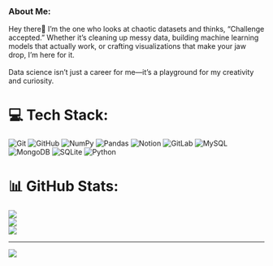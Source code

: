 ### About Me:
Hey there👋 
I’m the one who looks at chaotic datasets and thinks, “Challenge accepted.” Whether it’s cleaning up messy data, building machine learning models that actually work, or crafting visualizations that make your jaw drop, I’m here for it.<br><br>Data science isn’t just a career for me—it’s a playground for my creativity and curiosity.


# 💻 Tech Stack:
![Git](https://img.shields.io/badge/git-%23F05033.svg?style=for-the-badge&logo=git&logoColor=white) ![GitHub](https://img.shields.io/badge/github-%23121011.svg?style=for-the-badge&logo=github&logoColor=white) ![NumPy](https://img.shields.io/badge/numpy-%23013243.svg?style=for-the-badge&logo=numpy&logoColor=white) ![Pandas](https://img.shields.io/badge/pandas-%23150458.svg?style=for-the-badge&logo=pandas&logoColor=white) ![Notion](https://img.shields.io/badge/Notion-%23000000.svg?style=for-the-badge&logo=notion&logoColor=white) ![GitLab](https://img.shields.io/badge/gitlab-%23181717.svg?style=for-the-badge&logo=gitlab&logoColor=white) ![MySQL](https://img.shields.io/badge/mysql-4479A1.svg?style=for-the-badge&logo=mysql&logoColor=white) ![MongoDB](https://img.shields.io/badge/MongoDB-%234ea94b.svg?style=for-the-badge&logo=mongodb&logoColor=white) ![SQLite](https://img.shields.io/badge/sqlite-%2307405e.svg?style=for-the-badge&logo=sqlite&logoColor=white) ![Python](https://img.shields.io/badge/python-3670A0?style=for-the-badge&logo=python&logoColor=ffdd54)
# 📊 GitHub Stats:
![](https://github-readme-stats.vercel.app/api?username=rosedatahub&theme=dark&hide_border=false&include_all_commits=false&count_private=false)<br/>
![](https://github-readme-streak-stats.herokuapp.com/?user=rosedatahub&theme=dark&hide_border=false)<br/>
![](https://github-readme-stats.vercel.app/api/top-langs/?username=rosedatahub&theme=dark&hide_border=false&include_all_commits=false&count_private=false&layout=compact)

---
[![](https://visitcount.itsvg.in/api?id=rosedatahub&icon=4&color=5)](https://visitcount.itsvg.in)

<!-- Proudly created with GPRM ( https://gprm.itsvg.in ) -->
